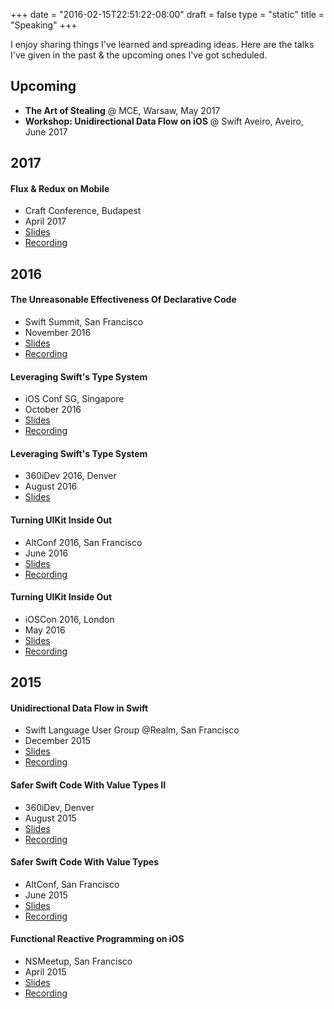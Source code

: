 +++
date = "2016-02-15T22:51:22-08:00"
draft = false
type = "static"
title = "Speaking"
+++

I enjoy sharing things I've learned and spreading ideas. Here are the talks I've given in the past & the upcoming ones I've got scheduled.

## Upcoming

- **The Art of Stealing** @ MCE, Warsaw,  May 2017
- **Workshop: Unidirectional Data Flow on iOS** @ Swift Aveiro, Aveiro, June 2017

## 2017

#### Flux & Redux on Mobile

- Craft Conference, Budapest
- April 2017
- [Slides](https://speakerdeck.com/benjamin_encz/flux-and-redux-on-mobile)
- [Recording](http://www.ustream.tv/recorded/102858469)

## 2016

#### The Unreasonable Effectiveness Of Declarative Code

- Swift Summit, San Francisco
- November 2016
- [Slides](https://speakerdeck.com/benjamin_encz/the-unreasonable-effectiveness-of-declarative-code-and-the-near-future-of-programming)
- [Recording](https://www.skilled.io/u/swiftsummit/declarative-code)

#### Leveraging Swift's Type System

- iOS Conf SG, Singapore
- October 2016
- [Slides](https://speakerdeck.com/benjamin_encz/leveraging-swifts-type-system)
- [Recording](https://engineers.sg/video/leveraging-swift-s-type-system-ios-conf-sg-2016--1219)

#### Leveraging Swift's Type System

- 360iDev 2016, Denver
- August 2016
- [Slides](https://speakerdeck.com/benjamin_encz/leveraging-swifts-type-system)

#### Turning UIKit Inside Out

- AltConf 2016, San Francisco
- June 2016
- [Slides](https://speakerdeck.com/benjamin_encz/turning-uikit-inside-out)
- [Recording](https://realm.io/news/altconf-benji-encz-uikit-inside-out-declarative-programming/)

#### Turning UIKit Inside Out

- iOSCon 2016, London
- May 2016
- [Slides](https://speakerdeck.com/benjamin_encz/turning-uikit-inside-out)
- [Recording](https://skillsmatter.com/skillscasts/8179-turning-uikit-inside-out)


## 2015

#### Unidirectional Data Flow in Swift

- Swift Language User Group @Realm, San Francisco
- December 2015
- [Slides](https://speakerdeck.com/benjamin_encz/turning-uikit-inside-out)
- [Recording](https://realm.io/news/benji-encz-unidirectional-data-flow-swift/)

#### Safer Swift Code With Value Types II

- 360iDev, Denver
- August 2015
- [Slides](https://speakerdeck.com/benjamin_encz/safer-swift-code-with-value-types-ii-360idev-2015)
- [Recording](https://vimeopro.com/360conferences/360idev-2015/video/137543393)

#### Safer Swift Code With Value Types

- AltConf, San Francisco
- June 2015
- [Slides](https://speakerdeck.com/benjamin_encz/safer-swift-code-with-value-types-i-altconf-2015)
- [Recording](https://realm.io/news/altconf-benjamin-encz-safer-swift-code-with-value-types/)

#### Functional Reactive Programming on iOS

- NSMeetup, San Francisco
- April 2015
- [Slides](https://speakerdeck.com/benjamin_encz/functional-reactive-programming-on-ios)
- [Recording](https://www.youtube.com/watch?v=I6mXJwFQ1YY)
